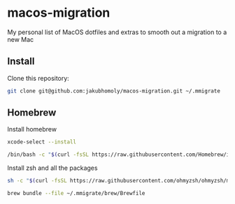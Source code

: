 # macos-migration
My personal list of MacOS dotfiles and extras to smooth out a migration to a new Mac

## Install

Clone this repository:

```bash
git clone git@github.com:jakubhomoly/macos-migration.git ~/.mmigrate
```

## Homebrew

Install homebrew

```bash
xcode-select --install

/bin/bash -c "$(curl -fsSL https://raw.githubusercontent.com/Homebrew/install/HEAD/install.sh)"
```

Install zsh and all the packages

```bash
sh -c "$(curl -fsSL https://raw.githubusercontent.com/ohmyzsh/ohmyzsh/master/tools/install.sh)"

brew bundle --file ~/.mmigrate/brew/Brewfile
```

